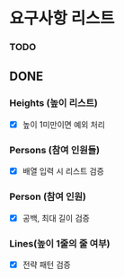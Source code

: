 
# 요구사항 리스트

### TODO



## DONE

### Heights (높이 리스트)
- [x] 높이 1미만이면 예외 처리

### Persons (참여 인원들)
- [x] 배열 입력 시 리스트 검증

### Person (참여 인원)
- [x] 공백, 최대 길이 검증

### Lines(높이 1줄의 줄 여부)
- [x] 전략 패턴 검증